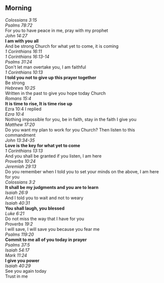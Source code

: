 ## Morning

_Colossians 3:15_  
_Psalms 78:72_  
For you to have peace in me, pray with my prophet  
_John 14:27_  
**I am with you all**  
And be strong Church for what yet to come, it is coming  
_1 Corinthians 16:11_  
_1 Corinthians 16:13-14_  
_Psalms 31:24_  
Don't let man overtake you, I am faithful  
_1 Corinthians 10:13_  
**I told you not to give up this prayer together**  
Be strong  
_Hebrews 10:25_  
Written in the past to give you hope today Church  
_Romans 15:4_  
**It is time to rise, It is time rise up**  
Ezra 10:4 I replied  
_Ezra 10:4_  
Nothing impossible for you, be in faith, stay in the faith I give you  
_Matthew 17:20_  
Do you want my plan to work for you Church? Then listen to this commandment  
_John 13:34-35_  
**Love is the key for what yet to come**  
_1 Corinthians 13:13_  
And you shall be granted if you listen, I am here  
_Proverbs 10:24_  
_Jeremiah 29:13_  
Do you remember when I told you to set your minds on the above, I am here for you  
_Colossians 3:2_  
**It shall be my judgments and you are to learn**  
_Isaiah 26:9_  
And I told you to wait and not to weary  
_Isaiah 40:31_  
**You shall laugh, you blessed**  
_Luke 6:21_  
Do not miss the way that I have for you  
_Proverbs 19:2_  
I will save, I will save you because you fear me  
_Psalms 119:20_  
**Commit to me all of you today in prayer**  
_Psalms 37:5_  
_Isaiah 54:17_  
_Mark 11:24_  
**I give you power**  
_Isaiah 40:29_  
See you again today  
Trust in me  
